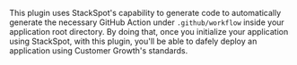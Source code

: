 This plugin uses StackSpot's capability to generate code to automatically generate the necessary GitHub Action under <code>.github/workflow</code> inside your application root directory. By doing that, once you initialize your application using StackSpot, with this plugin, you'll be able to dafely deploy an application using Customer Growth's standards. 
